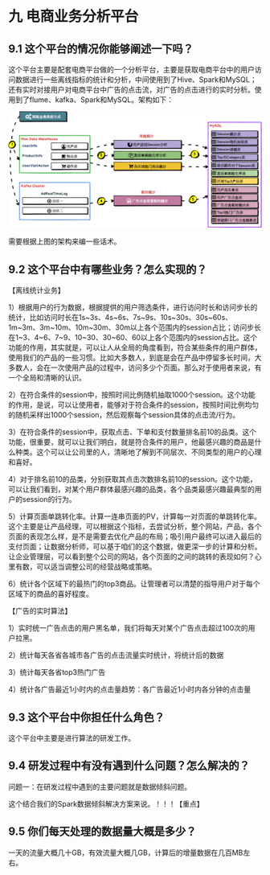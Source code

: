 # 九 电商业务分析平台

## 9.1 这个平台的情况你能够阐述一下吗？

这个平台主要是配套电商平台做的一个分析平台，主要是获取电商平台中的用户访问数据进行一些离线指标的统计和分析，中间使用到了Hive、Spark和MySQL；还有实时对接用户对电商平台中广告的点击流，对广告的点击进行的实时分析。使用到了flume、kafka、Spark和MySQL。架构如下：

![../../系统架构.png](电商业务分析平台/clip_image001.png)

需要根据上图的架构来编一些话术。

## 9.2 这个平台中有哪些业务？怎么实现的？

【离线统计业务】

1）根据用户的行为数据，根据提供的用户筛选条件，进行访问时长和访问步长的统计，比如访问时长在1s~3s、4s~6s、7s~9s、10s~30s、30s~60s、1m~3m、3m~10m、10m~30m、30m以上各个范围内的session占比；访问步长在1~3、4~6、7~9、10~30、30~60、60以上各个范围内的session占比。这个功能的作用，其实就是，可以让人从全局的角度看到，符合某些条件的用户群体，使用我们的产品的一些习惯。比如大多数人，到底是会在产品中停留多长时间，大多数人，会在一次使用产品的过程中，访问多少个页面。那么对于使用者来说，有一个全局和清晰的认识。

2）在符合条件的session中，按照时间比例随机抽取1000个session。这个功能的作用，是说，可以让使用者，能够对于符合条件的session，按照时间比例均匀的随机采样出1000个session，然后观察每个session具体的点击流/行为。

3）在符合条件的session中，获取点击、下单和支付数量排名前10的品类。这个功能，很重要，就可以让我们明白，就是符合条件的用户，他最感兴趣的商品是什么种类。这个可以让公司里的人，清晰地了解到不同层次、不同类型的用户的心理和喜好。

4）对于排名前10的品类，分别获取其点击次数排名前10的session。这个功能，可以让我们看到，对某个用户群体最感兴趣的品类，各个品类最感兴趣最典型的用户的session的行为。

5）计算页面单跳转化率。计算一连串页面的PV，计算每一对页面的单跳转化率。这个主要是让产品经理，可以根据这个指标，去尝试分析，整个网站，产品，各个页面的表现怎么样，是不是需要去优化产品的布局；吸引用户最终可以进入最后的支付页面；让数据分析师，可以基于咱们的这个数据，做更深一步的计算和分析。让企业管理层，可以看到整个公司的网站，各个页面的之间的跳转的表现如何？心里有数，可以适当调整公司的经营战略或策略。

6）统计各个区域下的最热门的top3商品。让管理者可以清楚的指导用户对于每个区域下的商品的喜好程度。

【广告的实时算法】

1）实时统一广告点击的用户黑名单，我们将每天对某个广告点击超过100次的用户拉黑。

2）统计每天各省各城市各广告的点击流量实时统计，将统计后的数据

3）统计每天各省top3热门广告

4）统计各广告最近1小时内的点击量趋势：各广告最近1小时内各分钟的点击量

## 9.3 这个平台中你担任什么角色？

这个平台中主要是进行算法的研发工作。

## 9.4 研发过程中有没有遇到什么问题？怎么解决的？

问题一：在研发过程中遇到的主要问题就是数据倾斜问题。

这个结合我们的Spark数据倾斜解决方案来说。！！！【重点】

## 9.5 你们每天处理的数据量大概是多少？ 

一天的流量大概几十GB，有效流量大概几GB，计算后的增量数据在几百MB左右。

